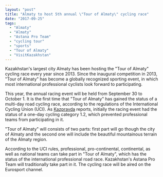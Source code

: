 ```yaml
---
layout: "post"
title: "Almaty to host 5th annual \"Tour of Almaty\" cycling race"
date: "2017-09-25"
tags: 
  - "Almaty"
  - "Almaty"
  - "Astana Pro Team"
  - "cycling tour"
  - "sports"
  - "Tour of Almaty"
  - "VisitKazakhstan"
---
```


Kazakhstan's largest city Almaty has been hosting the "Tour of Almaty" cycling race every year since 2013. Since the inaugural competition in 2013, "Tour of Almaty" has become a globally recognized sporting event, in which most international professional cyclists look forward to participating.

This year, the annual racing event will be held from September 30 to October 1. It is the first time that "Tour of Almaty" has gained the status of a multi-day road cycling race, according to the regulations of the International Cycling Union (UCI). As [Kazpravda](http://www.kazpravda.kz/en/news/sports/almaty-2017-tour-cycling-race-will-take-two-days-and-finish-on-medeo/) reports, initially the racing event had the status of a one-day cycling category 1.2, which prevented professional teams from participating in it.

"Tour of Almaty" will consists of two parts: first part will go though the city of Almaty and the second one will include the beautiful mountainous terrain of the Almaty region.

According to the UCI rules, professional, pro-continental, continental, as well as national teams can take part in "Tour of Almaty", which has the status of the international professional road race. Kazakhstan's Astana Pro Team will traditionally take part in it. The cycling race will be aired on the Eurosport channel.